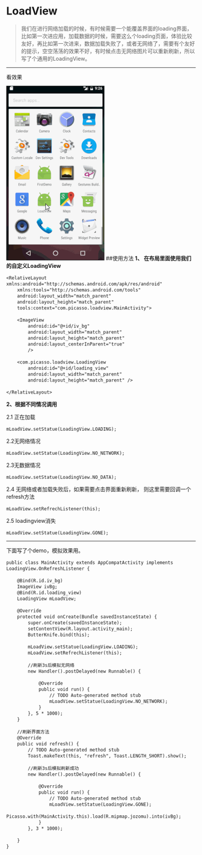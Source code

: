 # LoadView

> 我们在进行网络加载的时候，有时候需要一个能覆盖界面的loading界面，比如第一次进应用，加载数据的时候，需要这么个loading页面，体验比较友好，再比如第一次进来，数据加载失败了，或者无网络了，需要有个友好的提示，空空荡荡的效果不好，有时候点击无网络图片可以重新刷新，所以写了个通用的LoadingView。

---
看效果

![这里写图片描述](https://github.com/AdleyLong/LoadView/blob/master/demo.gif)
##使用方法
**1、 在布局里面使用我们的自定义LoadingView**

```
<RelativeLayout xmlns:android="http://schemas.android.com/apk/res/android"
    xmlns:tools="http://schemas.android.com/tools"
    android:layout_width="match_parent"
    android:layout_height="match_parent"
    tools:context="com.picasso.loadview.MainActivity">

    <ImageView
        android:id="@+id/iv_bg"
        android:layout_width="match_parent"
        android:layout_height="match_parent"
        android:layout_centerInParent="true"
        />

    <com.picasso.loadview.LoadingView
        android:id="@+id/loading_view"
        android:layout_width="match_parent"
        android:layout_height="match_parent" />

</RelativeLayout>
```

**2、根据不同情况调用**

 2.1 正在加载
 

```
mLoadView.setStatue(LoadingView.LOADING);
```
 2.2无网络情况
 

```
mLoadView.setStatue(LoadingView.NO_NETWORK);
```
2.3无数据情况

```
mLoadView.setStatue(LoadingView.NO_DATA);
```

2.4 无网络或者加载失败后，如果需要点击界面重新刷新，
则这里需要回调一个refresh方法

```
mLoadView.setRefrechListener(this);
```
2.5 loadingview消失

```
mLoadView.setStatue(LoadingView.GONE);
```

---

下面写了个demo，模拟效果用。

```
public class MainActivity extends AppCompatActivity implements LoadingView.OnRefreshListener {

    @Bind(R.id.iv_bg)
    ImageView ivBg;
    @Bind(R.id.loading_view)
    LoadingView mLoadView;

    @Override
    protected void onCreate(Bundle savedInstanceState) {
        super.onCreate(savedInstanceState);
        setContentView(R.layout.activity_main);
        ButterKnife.bind(this);

        mLoadView.setStatue(LoadingView.LOADING);
        mLoadView.setRefrechListener(this);

        //刷新3s后模拟无网络
        new Handler().postDelayed(new Runnable() {

            @Override
            public void run() {
                // TODO Auto-generated method stub
                mLoadView.setStatue(LoadingView.NO_NETWORK);
            }
        }, 5 * 1000);
    }

    //刷新界面方法
    @Override
    public void refresh() {
        // TODO Auto-generated method stub
        Toast.makeText(this, "refresh", Toast.LENGTH_SHORT).show();

        //刷新3s后模拟刷新成功
        new Handler().postDelayed(new Runnable() {

            @Override
            public void run() {
                // TODO Auto-generated method stub
                mLoadView.setStatue(LoadingView.GONE);
                Picasso.with(MainActivity.this).load(R.mipmap.jozomu).into(ivBg);
            }
        }, 3 * 1000);

    }
}
```
